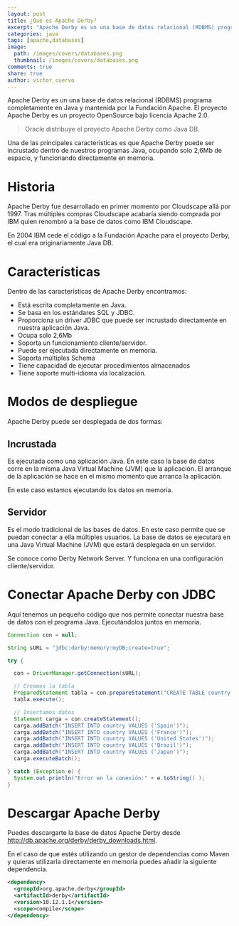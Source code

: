 ```yaml
---
layout: post
title: ¿Qué es Apache Derby?
excerpt: "Apache Derby es un una base de datos relacional (RDBMS) programa completamente en Java y mantenida por la Fundación Apache"
categories: java
tags: [apache,databases]
image:
  path: /images/covers/databases.png
  thumbnail: /images/covers/databases.png
comments: true
share: true
author: victor_cuervo
---
```


Apache Derby es un una base de datos relacional (RDBMS) programa completamente en Java y mantenida por la Fundación Apache. El proyecto Apache Derby es un proyecto OpenSource bajo licencia Apache 2.0.

> Oracle distribuye el proyecto Apache Derby como Java DB.

Una de las principales características es que Apache Derby puede ser incrustado dentro de nuestros programas Java, ocupando solo 2,6Mb de espacio, y funcionando directamente en memoria.

# Historia
Apache Derby fue desarrollado en primer momento por Cloudscape allá por 1997. Tras múltiples compras Cloudscape acabaría siendo comprada por IBM quien renombró a la base de datos como IBM Cloudscape.

En 2004 IBM cede el código a la Fundación Apache para el proyecto Derby, el cual era originariamente Java DB.

# Características
Dentro de las características de Apache Derby encontramos:

* Está escrita completamente en Java.
* Se basa en los estándares SQL y JDBC.
* Proporciona un driver JDBC que puede ser incrustado directamente en nuestra aplicación Java.
* Ocupa solo 2,6Mb
* Soporta un funcionamiento cliente/servidor.
* Puede ser ejecutada directamente en memoria.
* Soporta múltiples Schema
* Tiene capacidad de ejecutar procedimientos almacenados
* Tiene soporte multi-idioma vía localización.

# Modos de despliegue
Apache Derby puede ser desplegada de dos formas:

## Incrustada
Es ejecutada como una aplicación Java. En este caso la base de datos corre en la misma Java Virtual Machine (JVM) que la aplicación. El arranque de la aplicación se hace en el mismo momento que arranca la aplicación.

En este caso estamos ejecutando los datos en memoria.

## Servidor
Es el modo tradicional de las bases de datos. En este caso permite que se puedan conectar a ella múltiples usuarios. La base de datos se ejecutará en una Java Virtual Machine (JVM) que estará desplegada en un servidor.

Se conoce como Derby Network Server. Y funciona en una configuración cliente/servidor.

# Conectar Apache Derby con JDBC
Aquí tenemos un pequeño código que nos permite conectar nuestra base de datos con el programa Java. Ejecutándolos juntos en memoria.

~~~java
Connection con = null;

String sURL = "jdbc:derby:memory:myDB;create=true";

try {

  con = DriverManager.getConnection(sURL);	      	      

  // Creamos la tabla
  PreparedStatement tabla = con.prepareStatement("CREATE TABLE country (country varchar(100) not null)");
  tabla.execute();

  // Insertamos datos	      
  Statement carga = con.createStatement();
  carga.addBatch("INSERT INTO country VALUES ('Spain')");
  carga.addBatch("INSERT INTO country VALUES ('France')");
  carga.addBatch("INSERT INTO country VALUES ('United States')");
  carga.addBatch("INSERT INTO country VALUES ('Brazil')");
  carga.addBatch("INSERT INTO country VALUES ('Japan')");	     
  carga.executeBatch();

} catch (Exception e) {
  System.out.println("Error en la conexión:" + e.toString() );
}
~~~

# Descargar Apache Derby
Puedes descargarte la base de datos Apache Derby desde http://db.apache.org/derby/derby_downloads.html.

En el caso de que estés utilizando un gestor de dependencias como Maven y quieras utilizarla directamente en memoria puedes añadir la siguiente dependencia.

~~~xml
<dependency>
  <groupId>org.apache.derby</groupId>
  <artifactId>derby</artifactId>
  <version>10.12.1.1</version>
  <scope>compile</scope>
</dependency>
~~~
